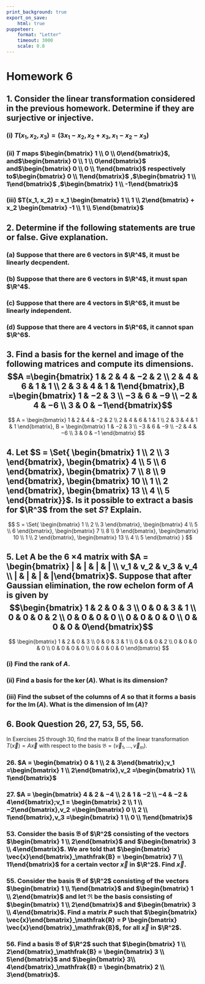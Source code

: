 ```yaml
---
print_background: true
export_on_save:
    html: true
puppeteer:
    format: "Letter"
    timeout: 3000
    scale: 0.8
---
```


# Homework 6

## 1. Consider the linear transformation considered in the previous homework. Determine if they are surjective or injective.

### (i) $T(x_1, x_2, x_3) = (3x_1 - x_2, x_2 + x_3, x_1 - x_2 - x_3)$

### (ii) $T$ maps $\begin{bmatrix}    1 \\ 0 \\ 0\end{bmatrix}$, and$\begin{bmatrix}    0 \\ 1 \\ 0\end{bmatrix}$ and$\begin{bmatrix}    0 \\ 0 \\ 1\end{bmatrix}$ respectively to$\begin{bmatrix}    0 \\ 1\end{bmatrix}$ ,$\begin{bmatrix}    1 \\ 1\end{bmatrix}$ ,$\begin{bmatrix}    1 \\ -1\end{bmatrix}$

### (iii) $T(x_1, x_2) = x_1 \begin{bmatrix}    1 \\ 1 \\ 2\end{bmatrix} + x_2 \begin{bmatrix}    -1 \\ 1 \\ 5\end{bmatrix}$

## 2. Determine if the following statements are true or false. Give explanation.

### (a) Suppose that there are 6 vectors in $\R^4$, it must be linearly decpendent.

### (b) Suppose that there are 6 vectors in $\R^4$, it must span $\R^4$.

### (c\) Suppose that there are 4 vectors in $\R^6$, it must be linearly independent.

### (d) Suppose that there are 4 vectors in $\R^6$, it cannot span $\R^6$.

## 3. Find a basis for the kernel and image of the following matrices and compute its dimensions. $$A =\begin{bmatrix}    1 & 2 & 4 & −2 & 2 \\    2 & 4 & 6 & 1 & 1 \\    2 & 3 & 4 & 1 & 1\end{bmatrix},B =\begin{bmatrix}    1 & −2 & 3 \\    −3 & 6 & −9 \\    −2 & 4 & −6 \\    3 & 0 & −1\end{bmatrix}$$

$$
A =
\begin{bmatrix}
    1 & 2 & 4 & −2 & 2 \\
    2 & 4 & 6 & 1 & 1 \\
    2 & 3 & 4 & 1 & 1
\end{bmatrix},
B =
\begin{bmatrix}
    1 & −2 & 3 \\
    −3 & 6 & −9 \\
    −2 & 4 & −6 \\
    3 & 0 & −1
\end{bmatrix}
$$


## 4. Let $S = \Set{    \begin{bmatrix}        1 \\ 2 \\ 3    \end{bmatrix},    \begin{bmatrix}        4 \\ 5 \\ 6    \end{bmatrix},    \begin{bmatrix}        7 \\ 8 \\ 9    \end{bmatrix},    \begin{bmatrix}        10 \\ 1 \\ 2    \end{bmatrix},    \begin{bmatrix}        13 \\ 4 \\ 5    \end{bmatrix}}$. Is it possible to extract a basis for $\R^3$ from the set $S$? Explain.


$$
S = \Set{
    \begin{bmatrix}
        1 \\ 2 \\ 3
    \end{bmatrix},
    \begin{bmatrix}
        4 \\ 5 \\ 6
    \end{bmatrix},
    \begin{bmatrix}
        7 \\ 8 \\ 9
    \end{bmatrix},
    \begin{bmatrix}
        10 \\ 1 \\ 2
    \end{bmatrix},
    \begin{bmatrix}
        13 \\ 4 \\ 5
    \end{bmatrix}
}
$$

## 5. Let A be the 6 ×4 matrix with $A = \begin{bmatrix}    | & | & | & | \\    v_1 & v_2 & v_3 & v_4 \\    | & | & | & |\end{bmatrix}$. Suppose that after Gaussian elimination, the row echelon form of $A$ is given by $$\begin{bmatrix}    1 & 2 & 0 & 3 \\    0 & 0 & 3 & 1 \\    0 & 0 & 0 & 2 \\    0 & 0 & 0 & 0 \\    0 & 0 & 0 & 0 \\    0 & 0 & 0 & 0\end{bmatrix}$$

$$
\begin{bmatrix}
    1 & 2 & 0 & 3 \\
    0 & 0 & 3 & 1 \\
    0 & 0 & 0 & 2 \\
    0 & 0 & 0 & 0 \\
    0 & 0 & 0 & 0 \\
    0 & 0 & 0 & 0
\end{bmatrix}
$$

### (i) Find the rank of $A$.
### (ii) Find a basis for the $\operatorname{ker}(A)$. What is its dimension?
### (iii) Find the subset of the columns of $A$ so that it forms a basis for the $\operatorname{Im}(A)$. What is the dimension of $\operatorname{Im}(A)$?


## 6. Book Question 26, 27, 53, 55, 56.

In Exercises 25 through 30, find the matrix B of the linear transformation $T(\vec{x})=A\vec{x}$ with respect to the basis $\mathfrak{B}=(\vec{v}_1,\ldots,\vec{v}_m)$.

### 26. $A = \begin{bmatrix}    0 & 1 \\    2 & 3\end{bmatrix};v_1 =\begin{bmatrix}    1 \\ 2\end{bmatrix},v_2 =\begin{bmatrix}    1 \\ 1\end{bmatrix}$

### 27. $A = \begin{bmatrix}    4 & 2 & −4 \\    2 & 1 & −2 \\    −4 & −2 & 4\end{bmatrix};v_1 = \begin{bmatrix}    2 \\ 1 \\ −2\end{bmatrix},v_2 =\begin{bmatrix}    0 \\ 2 \\ 1\end{bmatrix},v_3 =\begin{bmatrix}    1 \\ 0 \\ 1\end{bmatrix}$

### 53. Consider the basis $\mathfrak{B}$ of $\R^2$ consisting of the vectors $\begin{bmatrix}    1 \\ 2\end{bmatrix}$ and $\begin{bmatrix}    3 \\ 4\end{bmatrix}$. We are told that $\begin{bmatrix}    \vec{x}\end{bmatrix}_\mathfrak{B} = \begin{bmatrix}    7 \\ 11\end{bmatrix}$ for a certain vector $\vec{x}$ in $\R^2$. Find $\vec{x}$.

### 55. Consider the basis $\mathfrak{B}$ of $\R^2$ consisting of the vectors $\begin{bmatrix}    1 \\ 1\end{bmatrix}$ and $\begin{bmatrix}    1 \\ 2\end{bmatrix}$ and let $\mathfrak{R}$ be the basis consisting of $\begin{bmatrix}    1 \\ 2\end{bmatrix}$ and $\begin{bmatrix}    3 \\ 4\end{bmatrix}$. Find a matrix $P$ such that $\begin{bmatrix}    \vec{x}\end{bmatrix}_\mathfrak{R} = P \begin{bmatrix}    \vec{x}\end{bmatrix}_\mathfrak{B}$, for all $\vec{x}$ in $\R^2$.

### 56. Find a basis $\mathfrak{B}$ of $\R^2$ such that $\begin{bmatrix}    1 \\ 2\end{bmatrix}_\mathfrak{B} = \begin{bmatrix}    3 \\ 5\end{bmatrix}$ and $\begin{bmatrix}    3\\ 4\end{bmatrix}_\mathfrak{B} = \begin{bmatrix}    2 \\ 3\end{bmatrix}$.
